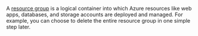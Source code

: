 A [resource group](../articles/azure-resource-manager/resource-group-overview.md#terminology) is a logical container into which Azure resources like web apps, databases, and storage accounts are deployed and managed. For example, you can choose to delete the entire resource group in one simple step later.
